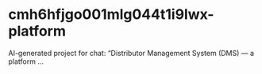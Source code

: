 # cmh6hfjgo001mlg044t1i9lwx-platform
AI-generated project for chat: “Distributor Management System (DMS) — a platform ...
